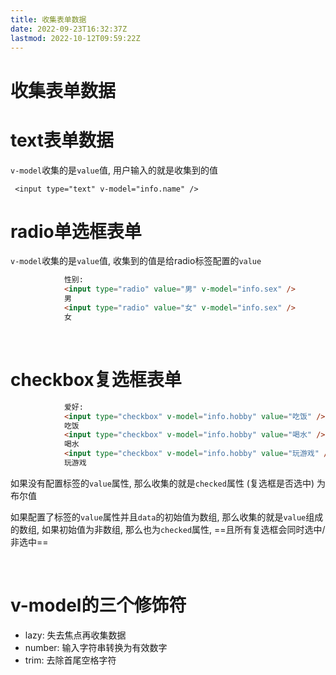 ```yaml
---
title: 收集表单数据
date: 2022-09-23T16:32:37Z
lastmod: 2022-10-12T09:59:22Z
---
```


# 收集表单数据

# text表单数据

`v-model`收集的是`value`值, 用户输入的就是收集到的值

`​ <input type="text" v-model="info.name" />`

# radio单选框表单

`v-model`收集的是`value`值, 收集到的值是给radio标签配置的`value`

```html
            性别:
            <input type="radio" value="男" v-model="info.sex" />
            男
            <input type="radio" value="女" v-model="info.sex" />
            女
```

‍

# checkbox复选框表单

```html
            爱好:
            <input type="checkbox" v-model="info.hobby" value="吃饭" />
            吃饭
            <input type="checkbox" v-model="info.hobby" value="喝水" />
            喝水
            <input type="checkbox" v-model="info.hobby" value="玩游戏" />
            玩游戏
```

如果没有配置标签的`value`属性,  那么收集的就是`checked`属性 (复选框是否选中) 为布尔值

如果配置了标签的`value`​属性并且`data`​的初始值为数组, 那么收集的就是`value`​组成的数组, 如果初始值为非数组, 那么也为`checked`​属性, ==且所有复选框会同时选中/ 非选中==

‍

# v-model的三个修饰符

* lazy: 失去焦点再收集数据
* number: 输入字符串转换为有效数字
* trim: 去除首尾空格字符

‍
